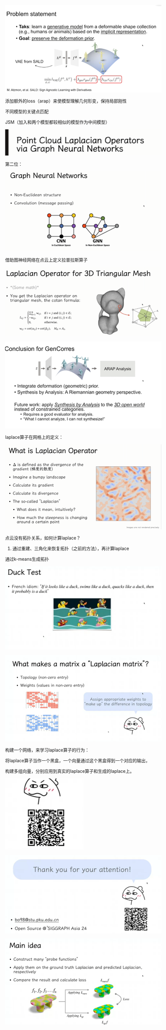 ![image-20240905200903457](https://raw.githubusercontent.com/poinne/md-pic/main/image-20240905200903457.png)

添加额外的loss（arap）来使模型理解几何形变，保持局部刚性



不同模型的关键点匹配

JSM（加入和两个模型都较相似的模型作为中间模型）



![image-20240905203442004](https://raw.githubusercontent.com/poinne/md-pic/main/image-20240905204236258.png)





第二位：

![image-20240905204236258](https://raw.githubusercontent.com/poinne/md-pic/main/image-20240905204504191.png)



借助图神经网络在点云上定义拉普拉斯算子



![image-20240905204504191](https://raw.githubusercontent.com/poinne/md-pic/main/image-20240905204737265.png)

![image-20240905204628239](https://raw.githubusercontent.com/poinne/md-pic/main/image-20240905203442004.png)

laplace算子在网格上的定义：

![image-20240905204737265](https://raw.githubusercontent.com/poinne/md-pic/main/image-20240905204628239.png)



点云没有拓扑关系，如何计算laplace？

1. 通过重建、三角化来恢复拓扑（之前的方法），再计算laplace

   



通过k-means生成拓扑

![image-20240905205800981](https://raw.githubusercontent.com/poinne/md-pic/main/image-20240905210048299.png)





![image-20240905210048299](https://raw.githubusercontent.com/poinne/md-pic/main/image-20240905205800981.png)

构建一个网络，来学习laplace算子的行为：

将laplace算子当作一个黑盒，一个向量通过这个黑盒得到一个对应的输出，

构建多组向量，分别应用到真实的laplace算子和生成的laplace上。

![image-20240905210345792](https://raw.githubusercontent.com/poinne/md-pic/main/image-20240905211419508.png)

![image-20240905211419508](https://raw.githubusercontent.com/poinne/md-pic/main/image-20240905211442275.png)

![image-20240905211442275](https://raw.githubusercontent.com/poinne/md-pic/main/image-20240905210345792.png)